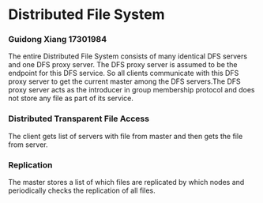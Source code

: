 # Distributed File System
### Guidong Xiang 17301984

The entire Distributed File System consists of many identical DFS servers and one DFS proxy server. 
The DFS proxy server is assumed to be the endpoint for this DFS service. So all clients communicate with this DFS proxy server to get the current master among the DFS servers.The DFS proxy server acts as the introducer in group membership protocol and does not store any file as part of its service.

### Distributed Transparent File Access
The client gets list of servers with file from master and then gets the file from server.

### Replication
The master stores a list of which files are replicated by which nodes and periodically checks the
replication of all files.
